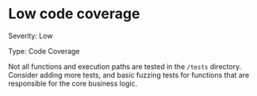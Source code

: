# Low code coverage 

Severity: Low

Type: Code Coverage

Not all functions and execution paths are tested in the `/tests` directory. Consider adding more tests, and basic fuzzing tests for functions that are responsible for the core business logic.
